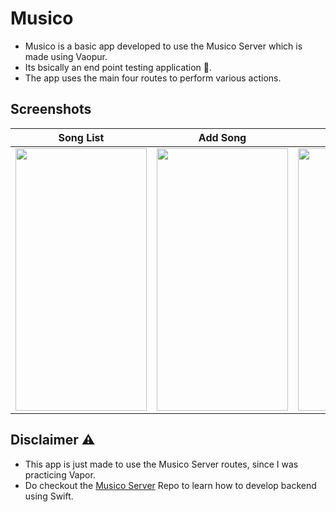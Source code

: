 # Musico
* Musico is a basic app developed to use the Musico Server which is made using Vaopur. 
* Its bsically an end point testing application 🤭.
* The app uses the main four routes to perform various actions.

## Screenshots
| Song List | Add Song | Update Song |
| -- | -- | -- |
| <img src="https://user-images.githubusercontent.com/56252259/152392726-d553610f-2ad2-41ca-967e-a6bb6ccd6eee.png" width = 210, height = 420></img> | <img src="https://user-images.githubusercontent.com/56252259/152392751-e21d7e55-c546-4db1-87fa-13fef89be46c.png" width = 210, height = 420></img> | <img src="https://user-images.githubusercontent.com/56252259/152392759-55e7e342-f8c7-4ed1-8ddd-4387a32b2cbd.png" width = 210, height = 420></img> |



## Disclaimer ⚠️

* This app is just made to use the Musico Server routes, since I was practicing Vapor.
* Do checkout the [Musico Server](https://github.com/gokulnair2001/Musico-Server) Repo to learn how to develop backend using Swift.
